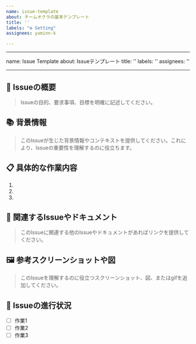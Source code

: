 ```yaml
---
name: issue-template
about: チームオクラの基本テンプレート
title: ''
labels: "⚙ Setting"
assignees: yuminn-k

---
```


---
name: Issue Template
about: Issueテンプレート
title: ''
labels: ''
assignees: ''

---

## 📝 Issueの概要

> Issueの目的、要求事項、目標を明確に記述してください。

## 📚 背景情報

> このIssueが生じた背景情報やコンテキストを提供してください。これにより、Issueの重要性を理解するのに役立ちます。

## 📋 具体的な作業内容

1. 
2. 
3. 

## 📎 関連するIssueやドキュメント

> このIssueに関連する他のIssueやドキュメントがあればリンクを提供してください。

## 🖼️ 参考スクリーンショットや図

> このIssueを理解するのに役立つスクリーンショット、図、またはgifを追加してください。

## 🔄 Issueの進行状況

- [ ] 作業1
- [ ] 作業2
- [ ] 作業3
